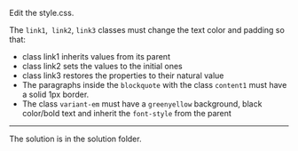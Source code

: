 
Edit the style.css.

The `link1`,` link2`, `link3` classes must change the text color and padding so that:
- class link1 inherits values from its parent
- class link2 sets the values to the initial ones
- class link3 restores the properties to their natural value
- The paragraphs inside the `blockquote` with the class `content1` must have a solid 1px border.
- The class `variant-em` must have a `greenyellow` background, black color/bold text and inherit the `font-style` from the parent

---

The solution is in the solution folder.
